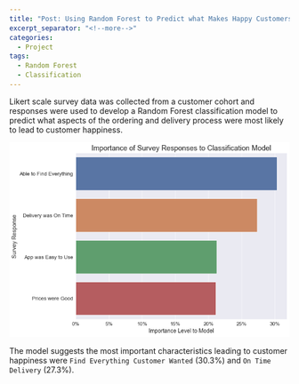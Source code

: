 ```yaml
---
title: "Post: Using Random Forest to Predict what Makes Happy Customers for a Delivery Service"
excerpt_separator: "<!--more-->"
categories:
  - Project
tags:
  - Random Forest
  - Classification
---
```


Likert scale survey data was collected from a customer cohort and responses were used to develop a Random Forest classification model to predict what aspects of the ordering and delivery process were most likely to lead to customer happiness.

![Bar Chart of Important Characterisitcs for Customer Happiness](HappyCustImportances.png "Most important characteristics leading to customer happiness")

<!--more-->

The model suggests the most important characteristics leading to customer happiness were `Find Everything Customer Wanted` (30.3%) and `On Time Delivery` (27.3%).
